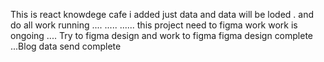 This is react knowdege cafe 
i added just data and data will be loded .
and do all work running
....
.....
...... this project need to figma work
work is ongoing ....
Try to figma design and work to figma
figma design complete
...Blog data send complete
